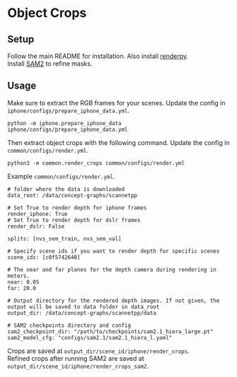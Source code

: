 # Object Crops

## Setup
Follow the main README for installation. Also install [renderpy](https://github.com/liu115/renderpy).   
Install [SAM2](https://github.com/facebookresearch/segment-anything-2/tree/main) to refine masks.

## Usage
Make sure to extract the RGB frames for your scenes. Update the config in `iphone/configs/prepare_iphone_data.yml`.

```
python -m iphone.prepare_iphone_data iphone/configs/prepare_iphone_data.yml
```

Then extract object crops with the following command. Update the config in `common/configs/render.yml`.

```
python3 -m common.render_crops common/configs/render.yml
```

Example `common/configs/render.yml`.
```
# folder where the data is downloaded
data_root: /data/concept-graphs/scannetpp

# Set True to render depth for iphone frames
render_iphone: True
# Set True to render depth for dslr frames
render_dslr: False

splits: [nvs_sem_train, nvs_sem_val]

# Specify scene ids if you want to render depth for specific scenes
scene_ids: [c0f5742640]

# The near and far planes for the depth camera during rendering in meters.
near: 0.05
far: 20.0

# Output directory for the rendered depth images. If not given, the output will be saved to data folder in data_root
output_dir: /data/concept-graphs/scannetpp/data

# SAM2 checkpoints directory and config
sam2_checkpoint_dir: "/path/to/checkpoints/sam2.1_hiera_large.pt"
sam2_model_cfg: "configs/sam2.1/sam2.1_hiera_l.yaml"
```

Crops are saved at `output_dir/scene_id/iphone/render_crops`.   
Refined crops after running SAM2 are saved at `output_dir/scene_id/iphone/render_crops_sam2`.
